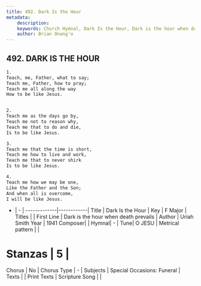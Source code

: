 ```yaml
---
title: 492. Dark Is the Hour
metadata:
    description: 
    keywords: Church Hymnal, Dark Is the Hour, Dark is the hour when death prevails, 
    author: Brian Onang'o
---
```



## 492. DARK IS THE HOUR

```txt
1.
Teach, me, Father, what to say;
Teach me, Father, how to pray;
Teach me all along the way
How to be like Jesus.


2.
Teach me as the days go by,
Teach me not to reason why,
Teach me that to do and die,
Is to be like Jesus.

3.
Teach me that the time is short,
Teach me how to live and work,
Teach me that to never shirk
Is to be like Jesus.

4.
Teach me how we may be one,
Like the Father and the Son;
And when all is overcome,
I will be like Jesus.
```

- |   -  |
-------------|------------|
Title | Dark Is the Hour |
Key | F Major |
Titles |  |
First Line | Dark is the hour when death prevails |
Author | Uriah Smith
Year | 1941
Composer|  |
Hymnal|  - |
Tune| O JESU |
Metrical pattern | |
# Stanzas | 5 |
Chorus | No |
Chorus Type | - |
Subjects | Special Occasions: Funeral |
Texts |  |
Print Texts | 
Scripture Song |  |
  
